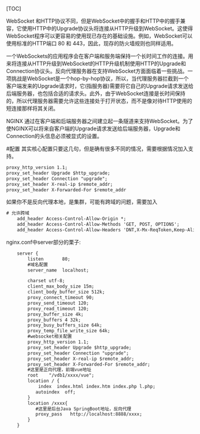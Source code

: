[TOC]

WebSocket 和HTTP协议不同，但是WebSocket中的握手和HTTP中的握手兼容，它使用HTTP中的Upgrade协议头将连接从HTTP升级到WebSocket。这使得WebSocket程序可以更容易的使用现已存在的基础设施。例如，WebSocket可以使用标准的HTTP端口 80 和 443，因此，现存的防火墙规则也同样适用。

一个WebSockets的应用程序会在客户端和服务端保持一个长时间工作的连接。用来将连接从HTTP升级到WebSocket的HTTP升级机制使用HTTP的Upgrade和Connection协议头。反向代理服务器在支持WebSocket方面面临着一些挑战。一项挑战是WebSocket是一个hop-by-hop协议，所以，当代理服务器拦截到一个客户端发来的Upgrade请求时，它(指服务器)需要将它自己的Upgrade请求发送给后端服务器，也包括合适的请求头。此外，由于WebSocket连接是长时间保持的，所以代理服务器需要允许这些连接处于打开状态，而不是像对待HTTP使用的短连接那样将其关闭。

NGINX 通过在客户端和后端服务器之间建立起一条隧道来支持WebSocket。为了使NGINX可以将来自客户端的Upgrade请求发送给后端服务器，Upgrade和Connection的头信息必须被显式的设置。

#配置
其实核心配置只要这几句，但是确有很多不同的情况，需要根据情况加入支持。
```xml
proxy_http_version 1.1;
proxy_set_header Upgrade $http_upgrade;
proxy_set_header Connection "upgrade";
proxy_set_header X-real-ip $remote_addr;
proxy_set_header X-Forwarded-For $remote_addr
```

如果你不是反向代理本地，是集群，可能有跨域的问题，需要加入
```xml
# 允许跨域
    add_header Access-Control-Allow-Origin *;
    add_header Access-Control-Allow-Methods 'GET, POST, OPTIONS';
    add_header Access-Control-Allow-Headers 'DNT,X-Mx-ReqToken,Keep-Alive,User-Agent,X-Requested-With,If-Modified-Since,Cache-Control,Content-Type,Authorization';
```

nginx.conf中server部分的栗子:
```xml
    server {
        listen       80;
        #域名配置
        server_name  localhost;

        charset utf-8;
		client_max_body_size 15m;
		client_body_buffer_size 512k;
		proxy_connect_timeout 90;
		proxy_send_timeout 120;
		proxy_read_timeout 120;
		proxy_buffer_size 4k;
		proxy_buffers 4 32k;
		proxy_busy_buffers_size 64k;
		proxy_temp_file_write_size 64k;
		#websocket相关配置
		proxy_http_version 1.1;
		proxy_set_header Upgrade $http_upgrade;
    	proxy_set_header Connection "upgrade";
    	proxy_set_header X-real-ip $remote_addr;
		proxy_set_header X-Forwarded-For $remote_addr;
		#这里是正向代理，前端vue地址
        root    "/vdb1/xxxx/vue";
        location / {
            index  index.html index.htm index.php l.php;
           autoindex  off;
        }
        location /xxxx{
           #这里是后台Java SpringBoot地址，反向代理
           proxy_pass   http://localhost:8888/xxxx;
        }
    }
```